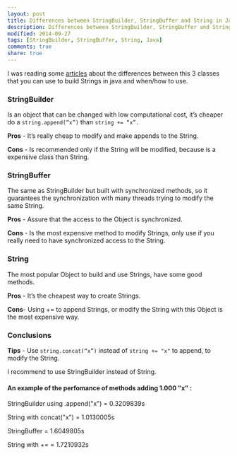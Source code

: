 ```yaml
---
layout: post
title: Differences between StringBuilder, StringBuffer and String in Java
description: Differences between StringBuilder, StringBuffer and String in Java
modified: 2014-09-27
tags: [StringBuilder, StringBuffer, String, Java]
comments: true
share: true
---
```


I was reading some [articles](http://www.examiner.com/article/when-to-use-the-java-string-stringbuffer-and-stringbuilder-classes) about the differences between this 3 classes that you can use to build Strings in java and when/how to use.

### StringBuilder

Is an object that can be changed with low computational cost, it’s cheaper do a ```string.append(“x”)``` than ``string += “x”.``

**Pros** - It’s really cheap to modify and make appends to the String.

**Cons** - Is recommended only if the String will be modified, because is a expensive class than String.

### StringBuffer

The same as StringBuilder but built with synchronized methods, so it guarantees the synchronization with many threads trying to modify the same String.

**Pros** - Assure that the access to the Object is synchronized.

**Cons** - Is the most expensive method to modify Strings, only use if you really need to have synchronized access to the String.

### String

The most popular Object to build and use Strings, have some good methods.

**Pros** - It’s the cheapest way to create Strings.

**Cons**- Using += to append Strings, or modify the String with this Object is the most expensive way.

### Conclusions

**Tips** - Use ``string.concat(“x”)`` instead of ``string += "x"`` to append, to modify the String.

I recommend to use StringBuilder instead of String.

#### An example of the perfomance of methods adding 1.000 "x" :

StringBuilder using .append("x") = 0.3209839s

String with concat("x") = 1.0130005s

StringBuffer = 1.6049805s

String with += = 1.7210932s
